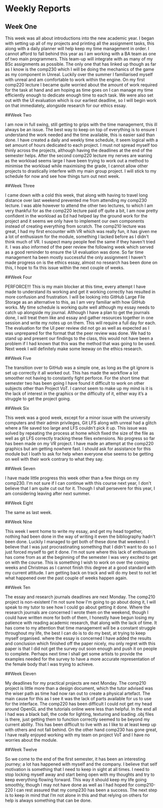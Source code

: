 # Weekly Reports

## Week One

This week was all about introductions into the new academic year. I began with setting up all of my projects and printing all the assignment tasks, this along with a daily planner will help keep my time management in order. I cannot afford to fall behind this year as I am working with a BA team as one of two main programmers. This team-up will integrate with as many of my BSc assignments as possible. The only one that has linked up though as far as I know is the comp230 which I will be doing the mechanics of the game as my component in Unreal. Luckily over the summer I familiarised myself with unreal and am comfortable to work within the engine. On my first comp220 lecture I became quite worried about the amount of work required for the task at hand and am hoping as time goes on I can manage my time efficiently enough to dedicate enough time to each task. We were also set out with the UI evaluation which is our earliest deadline, so I will begin work on that immediately, alongside research for our ethics essay.

##Week Two

I am now in full swing, still getting to grips with the time management, this ill always be an issue. The best way to keep on top of everything is to ensure I understand the work needed and the time available, this is easier said than done. I have created a daily and weekly time schedule, it seem logical with a set amount of hours dedicated to each project. I must not spread myself too thinly across the projects, although having the deadlines at the end of the semester helps. After the second comp220 lecture my nerves are waning as the workload seems large I have been trying to work out a method to minimise the workload while maximising the grade, I cannot allow other projects to drastically interfere with my main group project. I will stick to my schedule for now and see how things turn out next week.

##Week Three

I came down with a cold this week, that along with having to travel long distance over last weekend prevented me from attending my comp230 lecture. I was able however to attend the other two lectures, to which I am very thankful for as the comp220 lecture paid off quite a bit, I am now pretty confident in the workload as Ed had helped lay the ground work for the project and it seems we only have to implement our own components instead of creating everything from scratch. The comp210 lecture was great, I had my first encounter with VR which was really fun, it has given me a lot of enthusiasm for the module, something I lacked before as I didn't think much of VR. I suspect many people feel the same if they haven't tried it. I was also informed of the peer review the following week which served as a good reminder to ensure the UI evaluation was done. So far time management ha been mostly successful the only assignment I haven't made progress on is the ethics essay, almost no research has been done on this, I hope to fix this issue within the next couple of weeks.

##Week Four

PERFORCE!!! This is my main blocker at this time, every attempt I have made to understand its working and get it working correctly has resulted in more confusion and frustration. I will be looking into GitHub Large File Storage as an alternative to this, as I am very familiar with how GitHub works. My time schedule is working quite well although my essay needs to catch up alongside my journal. Although I have a plan to get the journals done, I will treat them like and essay and gather resources together in one session and write my notes up on them. This will require a full day for each. The evaluation for the UI peer review did not go as well as expected as I was unprepared for the format that the peer review was done. We had to stand up and present our findings to the class, this would not have been a problem if I had known that this was the method that was going to be used. Next week I will definitely make some leeway on the ethics research.

##Week Five

The transition over to GitHub was a simple one, as long as the git ignore is set up correctly it all worked out. This has made the workflow a lot smoother not having to constantly fight perforce. For the short time that semester two has been going I have found it difficult to work on other subjects other than Project VoT. I cannot seem to make up my mind is it is the lack of interest in the graphics or the difficulty of it, either way it’s a struggle to get the project going. 

##Week Six

This week was a good week, except for a minor issue with the university computers and their admin privileges, Git LFS along with unreal had a glitch where a file saved too large and LFS couldn't pick it up. This issue was solved by repeating the process at home which fixed the size of the file as well as git LFS correctly tracking these files extensions. No progress so far has been made on my VR project. I have made an attempt at the comp220 graphics but am getting nowhere fast. I should ask for assistance for this module but I loath to ask for help when everyone else seems to be getting on well with their work contrary to what they say.

##Week Seven

I have made little progress this week other than a few things on my comp230. I'm not sure if I can continue with this course next year, I don't believe that I am quite cut out for it. Though I shall persevere for this year, I am considering leaving after next summer. 

##Week Eight

The same as last week.

##Week Nine

This week I went home to write my essay, and get my head together, nothing had been done in the way of writing it even the bibliography hadn't been done. Luckily I managed to get both of these done that weekend. I believe that I was just procrastinating something that I didn't want to do so I just forced myself to get it done. I'm not sure where this lack of enthusiasm has come from as at the beginning of the semester I was very excited to get on with the course. This is something I wish to work on over the coming weeks and Christmas as I cannot finish this degree at a good standard with my current attitude. I am getting back on track and will do my best to not let what happened over the past couple of weeks happen again.

##Week Ten

The essay and research journals deadlines are next Monday. The comp210 project is non-existent I'm not sure how I'm going to go about doing it, I will speak to my tutor to see how I could go about getting it done. Where the research journals are concerned I wrote them on the weekend, though I could have written more for both of them, I honestly have begun losing my patience with reading academic research, that along with the lack of time. It has come to my attention that time management will be a constant struggle throughout my life, the best I can do is to do my best, at trying to keep myself organised. where the essay is concerned I have added the results and conclusion which finished off the paper nicely, mu only regret with this paper is that I did not get the survey out soon enough and push it on people to complete. Perhaps next time I shall get some artists to provide the examples needed for the survey to have a more accurate representation of the female body that I was trying to achieve.

##Week Eleven

My deadlines for my practical projects are next Monday. The comp210 project is little more than a design document, which the tutor advised was the wiser path as time had now ran out to create a physical artefact. The main cause for this as I see it was the lack of parts available for us to use for the interface. The comp220 has been difficult I could not get my head around OpenGL and the tutorials online were less than helpful. In the end all I had was a black ball, the code for lighting, texturing and loading .obj files is there, just getting them to function correctly seemed to be beyond my current ability. This has been difficult to live with as I like to at least keep up with others and not fall behind. On the other hand comp230 has gone great, I have really enjoyed working with my team on project VoT and I have no worries about the module.

##Week Twelve 

So we come to the end of the first semester, it has been an interesting journey; a lot has happened with myself and the company. I believe that self motivation is something that I need to keep in sight at all times. I need to stop locking myself away and start being open with my thoughts and try to keep everything flowing forward. This way it should keep my life going smoothly, though I may not have done as well as I had hoped for comp210-220 I can rest assured that my comp230 has been a success. The next step is to keep in mind that I’m not alone in this and that relying on others for help is always something that can be done.
